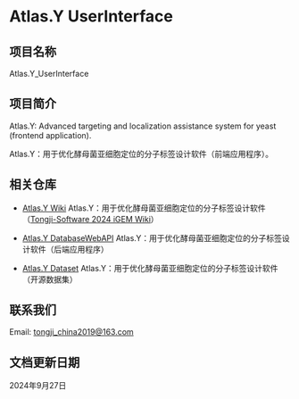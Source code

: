 # Atlas.Y UserInterface

## 项目名称

Atlas.Y_UserInterface

## 项目简介

Atlas.Y: Advanced targeting and localization assistance system for yeast (frontend application).

Atlas.Y：用于优化酵母菌亚细胞定位的分子标签设计软件（前端应用程序）。

## 相关仓库

* [Atlas.Y Wiki](https://github.com/MinmusLin/Atlas.Y_Wiki)
Atlas.Y：用于优化酵母菌亚细胞定位的分子标签设计软件（[Tongji-Software 2024 iGEM Wiki](https://2024.igem.wiki/tongji-software)）

* [Atlas.Y DatabaseWebAPI](https://github.com/MinmusLin/Atlas.Y_DatabaseWebAPI)
Atlas.Y：用于优化酵母菌亚细胞定位的分子标签设计软件（后端应用程序）

* [Atlas.Y Dataset](https://github.com/MinmusLin/Atlas.Y_Dataset)
Atlas.Y：用于优化酵母菌亚细胞定位的分子标签设计软件（开源数据集）

## 联系我们

Email: tongji_china2019@163.com

## 文档更新日期

2024年9月27日